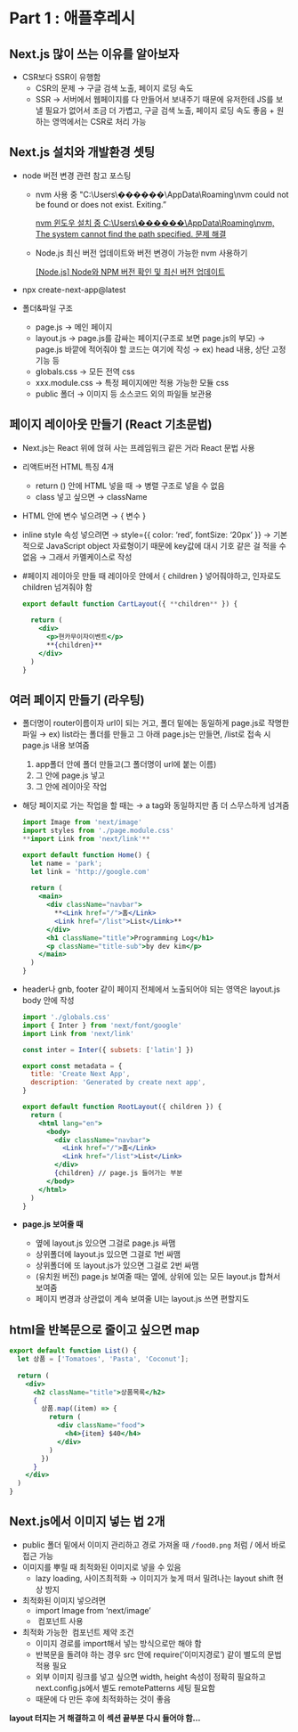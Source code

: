 # Part 1 : 애플후레시

## Next.js 많이 쓰는 이유를 알아보자

- CSR보다 SSR이 유행함
    - CSR의 문제 → 구글 검색 노출, 페이지 로딩 속도
    - SSR → 서버에서 웹페이지를 다 만들어서 보내주기 때문에 유저한테 JS를 보낼 필요가 없어서 조금 더 가볍고, 구글 검색 노출, 페이지 로딩 속도 좋음 + 원하는 영역에서는 CSR로 처리 가능

## Next.js 설치와 개발환경 셋팅

- node 버전 변경 관련 참고 포스팅
    - nvm 사용 중 "C:\Users\������\AppData\Roaming\nvm could not be found or does not exist. Exiting.”
        
        [nvm 윈도우 설치 중 C:\Users\������\AppData\Roaming\nvm,  The system cannot find the path specified. 문제 해결](https://jinnnkcoding.tistory.com/189)
        
    - Node.js 최신 버전 업데이트와 버전 변경이 가능한 nvm 사용하기
        
        [[Node.js]  Node와 NPM 버전 확인 및 최신 버전 업데이트](https://mine-it-record.tistory.com/664)
        
- npx create-next-app@latest
- 폴더&파일 구조
    - page.js → 메인 페이지
    - layout.js → page.js를 감싸는 페이지(구조로 보면 page.js의 부모) → page.js 바깥에 적어줘야 할 코드는 여기에 작성 → ex) head 내용, 상단 고정 기능 등
    - globals.css → 모든 전역 css
    - xxx.module.css → 특정 페이지에만 적용 가능한 모듈 css
    - public 폴더 → 이미지 등 소스코드 외의 파일들 보관용
    

## 페이지 레이아웃 만들기 (React 기초문법)

- Next.js는 React 위에 얹혀 사는 프레임워크 같은 거라 React 문법 사용
- 리액트버전 HTML 특징 4개
    - return () 안에 HTML 넣을 때 → 병렬 구조로 넣을 수 없음
    - class 넣고 싶으면 → className
- HTML 안에 변수 넣으려면 → { 변수 }
- inline style 속성 넣으려면 → style={{ color: ‘red’, fontSize: ‘20px’ }} → 기본적으로 JavaScript object 자료형이기 때문에 key값에 대시 기호 같은 걸 적을 수 없음 → 그래서 카멜케이스로 작성

- #페이지 레이아웃 만들 때 레이아웃 안에서 { children } 넣어줘야하고, 인자로도 children 넘겨줘야 함
    
    ```jsx
    export default function CartLayout({ **children** }) {
      
      return (
        <div>
          <p>현카무이자이벤트</p>
          **{children}**
        </div>
      )
    }
    ```
    

## 여러 페이지 만들기 (라우팅)

- 폴더명이 router이름이자 url이 되는 거고, 폴더 밑에는 동일하게 page.js로 작명한 파일 → ex) list라는 폴더를 만들고 그 아래 page.js는 만들면, /list로 접속 시 page.js 내용 보여줌
    1. app폴더 안에 폴더 만들고(그 폴더명이 url에 붙는 이름)
    2. 그 안에 page.js 넣고
    3. 그 안에 레이아웃 작업
- 해당 페이지로 가는 작업을 할 때는 <Link> → a tag와 동일하지만 좀 더 스무스하게 넘겨줌
    
    ```jsx
    import Image from 'next/image'
    import styles from './page.module.css'
    **import Link from 'next/link'**
    
    export default function Home() {
      let name = 'park';
      let link = 'http://google.com'
      
      return (
        <main>
          <div className="navbar">
            **<Link href="/">홈</Link>
            <Link href="/list">List</Link>**
          </div>
          <h1 className="title">Programming Log</h1>
          <p className="title-sub">by dev kim</p>
        </main>
      )
    }
    ```
    
- header나 gnb, footer 같이 페이지 전체에서 노출되어야 되는 영역은 layout.js body 안에 작성
    
    ```jsx
    import './globals.css'
    import { Inter } from 'next/font/google'
    import Link from 'next/link'
    
    const inter = Inter({ subsets: ['latin'] })
    
    export const metadata = {
      title: 'Create Next App',
      description: 'Generated by create next app',
    }
    
    export default function RootLayout({ children }) {
      return (
        <html lang="en">
          <body>
            <div className="navbar">
              <Link href="/">홈</Link>
              <Link href="/list">List</Link>
            </div>
            {children} // page.js 들어가는 부분
          </body>
        </html>
      )
    }
    ```
    

- **page.js 보여줄 때**
    - 옆에 layout.js 있으면 그걸로 page.js 싸맴
    - 상위폴더에 layout.js 있으면 그걸로 1번 싸맴
    - 상위폴더에 또 layout.js가 있으면 그걸로 2번 싸맴
    - (유치원 버전) page.js 보여줄 때는 옆에, 상위에 있는 모든 layout.js 합쳐서 보여줌
    - 페이지 변경과 상관없이 계속 보여줄 UI는 layout.js 쓰면 편할지도
    

## html을 반복문으로 줄이고 싶으면 map

```jsx
export default function List() {
  let 상품 = ['Tomatoes', 'Pasta', 'Coconut'];
  
  return (
    <div>
      <h2 className="title">상품목록</h2>
      {
        상품.map((item) => {
          return (
            <div className="food">
              <h4>{item} $40</h4>
            </div>
          )
        })
      }
    </div>
  )
}
```

## Next.js에서 이미지 넣는 법 2개

- public 폴더 밑에서 이미지 관리하고 경로 가져올 때 `/food0.png` 처럼 / 에서 바로 접근 가능
- 이미지를 뿌릴 때 최적화된 이미지로 넣을 수 있음
    - lazy loading, 사이즈최적화 → 이미지가 늦게 떠서 밀려나는 layout shift 현상 방지
- 최적화된 이미지 넣으려면
    - import Image from ‘next/image’
    - <Image /> 컴포넌트 사용
- 최적화 가능한 <Image /> 컴포넌트 제약 조건
    - 이미지 경로를 import해서 넣는 방식으로만 해야 함
    - 반복문을 돌려야 하는 경우 src 안에 require(’이미지경로’) 같이 별도의 문법 적용 필요
    - 외부 이미지 링크를 넣고 싶으면 width, height 속성이 정확히 필요하고 next.config.js에서 별도 remotePatterns 세팅 필요함
    - 때문에 다 만든 후에 최적화하는 것이 좋음

**layout 터지는 거 해결하고 이 섹션 끝부분 다시 들어야 함…**